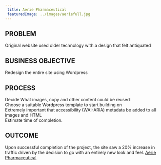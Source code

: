 ```yaml
---
 title: Aerie Pharmaceutical
 featuredImage: ../images/aeriefull.jpg
---
```

## PROBLEM
Original website used older technology with a design that felt antiquated

## BUSINESS OBJECTIVE
Redesign the entire site using Wordpress

## PROCESS
Decide What images, copy and other content could be reused<br />
Choose a suitable Wordpress template to start building on<br />
Extremely important that accessibility (WAI-ARIA) metadata be added to all images and HTML<br />
Estimate time of completion.
<br />
## OUTCOME
Upon successful completion of the project, the site saw a 20% increase in traffic driven by the decision to go with an entirely new look and feel.
[Aerie Pharmaceutical](https://aeriepharma.com/)